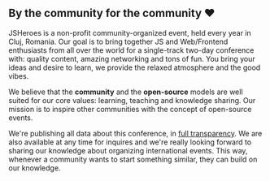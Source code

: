 ## By the community for the community ❤️

JSHeroes is a non-profit community-organized event, held every year in Cluj, Romania. Our goal is to bring together JS and Web/Frontend enthusiasts from all over the world for a single-track two-day conference with: quality content, amazing networking and tons of fun. You bring your ideas and desire to learn, we provide the relaxed atmosphere and the good vibes.

We believe that the **community** and the **open-source** models are well suited for our core values: learning, teaching and knowledge sharing. Our mission is to inspire other communities with the concept of open-source events.

We're publishing all data about this conference, in [full transparency](/transparency). We are also available at any time for inquires and we're really looking forward to sharing our knowledge about organizing international events. This way, whenever a community wants to start something similar, they can build on our knowledge.
